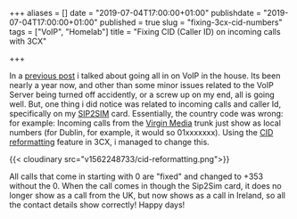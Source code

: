 +++
aliases = []
date = "2019-07-04T17:00:00+01:00"
publishdate = "2019-07-04T17:00:00+01:00"
published = true
slug = "fixing-3cx-cid-numbers"
tags = ["VoIP", "Homelab"]
title = "Fixing CID (Caller ID) on incoming calls with 3CX"

+++

In a [previous post](https://www.tiernanotoole.ie/2018/07/24/finally-going-all-in-on-voip.html) i talked about going all in on VoIP in the house. Its been nearly a year now, and other than some minor issues related to the VoIP Server being turned off accidently, or a screw up on my end, all is going well. But, one thing i did notice was related to incoming calls and caller Id, specifically on my [SIP2SIM](https://www.aa.net.uk/voice-and-mobile/sip2sim/) card. Essentially, the country code was wrong: for example: Incoming calls from the [Virgin Media](https://www.virginmedia.ie) trunk just show as local numbers (for Dublin, for example, it would so 01xxxxxxx). Using the [CID reformatting](https://www.3cx.com/docs/cid-reformatting/) feature in 3CX, i managed to change this.

{{< cloudinary src="v1562248733/cid-reformatting.png">}}

All calls that come in starting with 0 are "fixed" and changed to +353 without the 0. When the call comes in though the Sip2Sim card, it does no longer show as a call from the UK, but now shows as a call in Ireland, so all the contact details show correctly! Happy days!